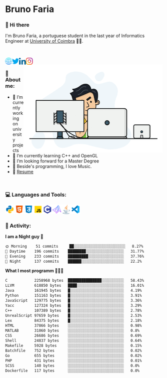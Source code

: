 # Bruno Faria

### 👋 Hi there

I'm Bruno Faria, a portuguese student in the last year of Informatics Engineer at [University of Coimbra](uc.pt/en) 👨‍🎓.

<br/>

[<img align="left" width="22px" alt="Website" src="https://github.com/brunofaria1322/brunofaria1322/blob/master/assets/social/global.svg"/>][website]
[<img align="left" width="22px" alt="Twitter" src="https://github.com/brunofaria1322/brunofaria1322/blob/master/assets/social/twitter.svg"/>][twitter]
[<img align="left" width="22px" alt="LinkedIn" src="https://github.com/brunofaria1322/brunofaria1322/blob/master/assets/social/linkedin.svg"/>][linkedin]
[<img align="left" width="22px" alt="Instagram" src="https://github.com/brunofaria1322/brunofaria1322/blob/master/assets/social/instagram.svg"/>][instagram]

<img align="right" height = "280" alt="GIF" src="https://github.com/brunofaria1322/brunofaria1322/blob/master/assets/animation.gif"/>

<br />

### 📕 About me:

- 🔭 I’m currently working on university projects
- 🌱 I’m currently learning C++ and OpenGL
- 💼 I’m looking forward for a Master Degree
- 💙 Beside's programming, I love Music.
- 📝 [Resume](https://en.wikipedia.org/wiki/HTTP_404)


<br />

### 💻 Languages and Tools:

<img align="left" width="30px" alt= "Python" src="https://github.com/brunofaria1322/brunofaria1322/blob/master/assets/skills/python.svg"/>
<img align="left" width="30px" alt= "Html5" src="https://github.com/brunofaria1322/brunofaria1322/blob/master/assets/skills/html5.svg"/>
<img align="left" width="30px" alt= "Css3" src="https://github.com/brunofaria1322/brunofaria1322/blob/master/assets/skills/css3.svg"/>
<img align="left" width="30px" alt= "JavaScript" src="https://github.com/brunofaria1322/brunofaria1322/blob/master/assets/skills/javascript.svg"/>
<img align="left" width="30px" alt= "C" src="https://github.com/brunofaria1322/brunofaria1322/blob/master/assets/skills/c.svg"/>
<img align="left" width="30px" alt= "Matlab" src="https://github.com/brunofaria1322/brunofaria1322/blob/master/assets/skills/matlab.svg"/>
<img align="left" width="30px" alt= "Java" src="https://github.com/brunofaria1322/brunofaria1322/blob/master/assets/skills/java.svg"/>
<img align="left" width="30px" alt= "Visual Studio Code" src="https://github.com/brunofaria1322/brunofaria1322/blob/master/assets/skills/vscode.svg"/>

<br />
<br />

### 🚩 Activity:

<!--START_SECTION:stats-->
**I am a Night guy 🌙** 

```text
🌞 Morning    51 commits     ██░░░░░░░░░░░░░░░░░░░░░░░	8.27% 
🌆 Daytime    196 commits    ████████░░░░░░░░░░░░░░░░░	31.77% 
🌃 Evening    233 commits    █████████░░░░░░░░░░░░░░░░	37.76% 
🌙 Night      137 commits    ██████░░░░░░░░░░░░░░░░░░░	22.2%

```
**What I most programm 👨🏽‍💻** 

```text
C            2258968 bytes  ███████████████░░░░░░░░░░	58.43% 
LLVM         618850 bytes   ████░░░░░░░░░░░░░░░░░░░░░	16.01% 
Java         161945 bytes   █░░░░░░░░░░░░░░░░░░░░░░░░	4.19% 
Python       151163 bytes   █░░░░░░░░░░░░░░░░░░░░░░░░	3.91% 
JavaScript   129775 bytes   █░░░░░░░░░░░░░░░░░░░░░░░░	3.36% 
Yacc         127324 bytes   █░░░░░░░░░░░░░░░░░░░░░░░░	3.29% 
C++          107389 bytes   █░░░░░░░░░░░░░░░░░░░░░░░░	2.78% 
UnrealScript 97659 bytes    █░░░░░░░░░░░░░░░░░░░░░░░░	2.53% 
Lex          84375 bytes    █░░░░░░░░░░░░░░░░░░░░░░░░	2.18% 
HTML         37866 bytes    ░░░░░░░░░░░░░░░░░░░░░░░░░	0.98% 
MATLAB       31060 bytes    ░░░░░░░░░░░░░░░░░░░░░░░░░	0.8% 
CSS          26686 bytes    ░░░░░░░░░░░░░░░░░░░░░░░░░	0.69% 
Shell        24837 bytes    ░░░░░░░░░░░░░░░░░░░░░░░░░	0.64% 
Makefile     5928 bytes     ░░░░░░░░░░░░░░░░░░░░░░░░░	0.15% 
Batchfile    752 bytes      ░░░░░░░░░░░░░░░░░░░░░░░░░	0.02% 
Go           655 bytes      ░░░░░░░░░░░░░░░░░░░░░░░░░	0.02% 
PHP          431 bytes      ░░░░░░░░░░░░░░░░░░░░░░░░░	0.01% 
SCSS         140 bytes      ░░░░░░░░░░░░░░░░░░░░░░░░░	0.0% 
Dockerfile   117 bytes      ░░░░░░░░░░░░░░░░░░░░░░░░░	0.0%
```


<!--END_SECTION:stats-->


[website]: https://brunofaria1322.github.io
[twitter]: https://twitter.com/brunofaria_1322
[instagram]: https://instagram.com/brunofaria_1322
[linkedin]: https://linkedin.com/in/bruno-faria
